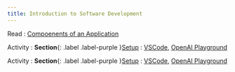 ```yaml
---
title: Introduction to Software Development
---
```


Read
: [Compoenents of an Application](#)

Activity
: **Section**{: .label .label-purple }[Setup](/_resources/setup.md)
  : [VSCode](https://code.visualstudio.com/download), [OpenAI Playground](https://platform.openai.com/playground/)

Activity
: **Section**{: .label .label-purple }[Setup](/_resources/setup.html)
  : [VSCode](https://code.visualstudio.com/download), [OpenAI Playground](https://platform.openai.com/playground/)